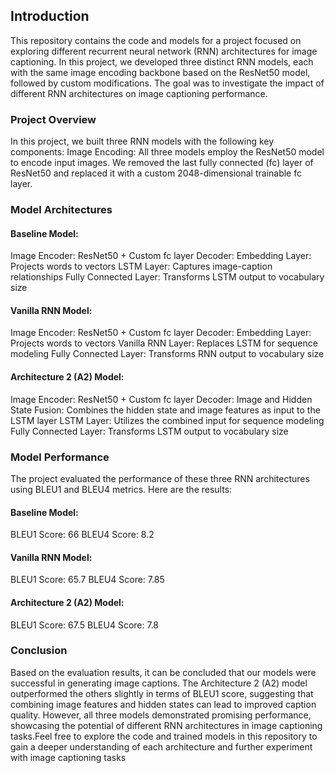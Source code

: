 ## Introduction
This repository contains the code and models for a project focused on exploring different recurrent neural network (RNN) architectures for image captioning. In this project, we developed three distinct RNN models, each with the same image encoding backbone based on the ResNet50 model, followed by custom modifications. The goal was to investigate the impact of different RNN architectures on image captioning performance.

### Project Overview
In this project, we built three RNN models with the following key components:
Image Encoding: All three models employ the ResNet50 model to encode input images. We removed the last fully connected (fc) layer of ResNet50 and replaced it with a custom 2048-dimensional trainable fc layer.
### Model Architectures

#### Baseline Model:
Image Encoder: ResNet50 + Custom fc layer
Decoder:
Embedding Layer: Projects words to vectors
LSTM Layer: Captures image-caption relationships
Fully Connected Layer: Transforms LSTM output to vocabulary size

#### Vanilla RNN Model:
Image Encoder: ResNet50 + Custom fc layer
Decoder:
Embedding Layer: Projects words to vectors
Vanilla RNN Layer: Replaces LSTM for sequence modeling
Fully Connected Layer: Transforms RNN output to vocabulary size

#### Architecture 2 (A2) Model:
Image Encoder: ResNet50 + Custom fc layer
Decoder:
Image and Hidden State Fusion: Combines the hidden state and image features as input to the LSTM layer
LSTM Layer: Utilizes the combined input for sequence modeling
Fully Connected Layer: Transforms LSTM output to vocabulary size

### Model Performance
The project evaluated the performance of these three RNN architectures using BLEU1 and BLEU4 metrics. Here are the results:

#### Baseline Model:
BLEU1 Score: 66
BLEU4 Score: 8.2

#### Vanilla RNN Model:
BLEU1 Score: 65.7
BLEU4 Score: 7.85

#### Architecture 2 (A2) Model:
BLEU1 Score: 67.5
BLEU4 Score: 7.8

### Conclusion
Based on the evaluation results, it can be concluded that our models were successful in generating image captions. The Architecture 2 (A2) model outperformed the others slightly in terms of BLEU1 score, suggesting that combining image features and hidden states can lead to improved caption quality. However, all three models demonstrated promising performance, showcasing the potential of different RNN architectures in image captioning tasks.Feel free to explore the code and trained models in this repository to gain a deeper understanding of each architecture and further experiment with image captioning tasks

